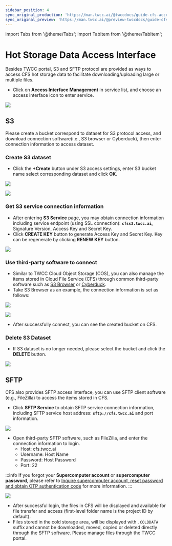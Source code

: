 ```yaml
---
sidebar_position: 4
sync_original_production: 'https://man.twcc.ai/@twccdocs/guide-cfs-access-interface-mngmnt-en' 
sync_original_preview: 'https://man.twcc.ai/@preview-twccdocs/guide-cfs-access-interface-mngmnt-en'
---
```


import Tabs from '@theme/Tabs';
import TabItem from '@theme/TabItem';

# Hot Storage Data Access Interface

Besides TWCC portal, S3 and SFTP protocol are provided as ways to access CFS hot storage data to facilitate downloading/uploading large or multiple files.

* Click on **Access Interface Management** in service list, and choose an access interface icon to enter service.

![](https://cos.twcc.ai/SYS-MANUAL/uploads/upload_51cf8d9733a226ab4b3b5b8dfe45d771.png)

## S3

Please create a bucket correspond to dataset for S3 protocol access, and download connection software(i.e., S3 browser or Cyberduck), then enter connection information to access dataset.


### Create S3 dataset

* Click the **+Create** button under S3 access settings, enter S3 bucket name select corresponding dataset and click **OK**.


![](https://cos.twcc.ai/SYS-MANUAL/uploads/upload_a6c88ae4f46653cf74092f2803a3cf7a.png)

![](https://cos.twcc.ai/SYS-MANUAL/uploads/upload_da86adc5853f568446dcd0c73518191d.png)

### Get S3 service connection information


* After entering **S3 Service** page, you may obtain connection information including service endpoint (using SSL connection): **`cfss3.twcc.ai`**, Signature Version, Access Key and Secret Key.
* Click **CREATE KEY** button to generate Access Key and Secret Key. Key can be regenerate by clicking **RENEW KEY** button.

![](https://cos.twcc.ai/SYS-MANUAL/uploads/upload_c9a848865dcb0b1d76ea91e9ea45c029.png)

### Use third-party software to connect

* Similar to TWCC Cloud Object Storage (COS), you can also manage the items stored in Cloud File Service (CFS) through common third-party software such as [S3 Browser](http://s3browser.com/) or [Cyberduck](https://cyberduck.io/).
* Take S3 Browser as an example, the connection information is set as follows:

![](https://i.imgur.com/eZJGnXL.png)

<!-- ![](https://i.imgur.com/1F3CEwE.png) -->

![](https://cos.twcc.ai/SYS-MANUAL/uploads/upload_04937356a53118f5d64fd682b91d85b5.png)



* After successfully connect, you can see the created bucket on CFS.

### Delete S3 Dataset

* If S3 dataset is no longer needed, please select the bucket and click the **DELETE** button.

![](https://cos.twcc.ai/SYS-MANUAL/uploads/upload_3246037a6309e6713d244e1f0cc3341d.png)


## SFTP


CFS also provides SFTP access interface, you can use SFTP client software (e.g., FileZilla) to access the items stored in CFS.

* Click **SFTP Service** to obtain SFTP service connection information, including SFTP service host address: **`sftp://cfs.twcc.ai`** and port information.

![](https://cos.twcc.ai/SYS-MANUAL/uploads/upload_6f9e1ea3e727bebce70ef64318abd24f.png)

* Open third-party SFTP software, such as FileZilla, and enter the connection information to login.
    - Host: cfs.twcc.ai
  	- Username: Host Name 
	- Password: Host Password
    - Port: 22 

:::info
If you forgot your **Supercomputer account** or **supercomputer password**, please refer to [<ins>Inquire supercomputer account, reset password and obtain OTP authentication code</ins>](https://man.twcc.ai/@twccdocs/guide-service-hostname-pwd-otp-en) for more information.
:::

![](https://cos.twcc.ai/SYS-MANUAL/uploads/upload_a5e51cd889a7f5d12061441474228eaa.png)

* After successful login, the files in CFS will be displayed and available for file transfer and access (first-level folder name is the project ID by default).
* Files stored in the cold storage area, will be displayed with `.COLDDATA` suffix and cannot be downloaded, moved, copied or deleted directly through the SFTP software. Please manage files through the TWCC portal.
